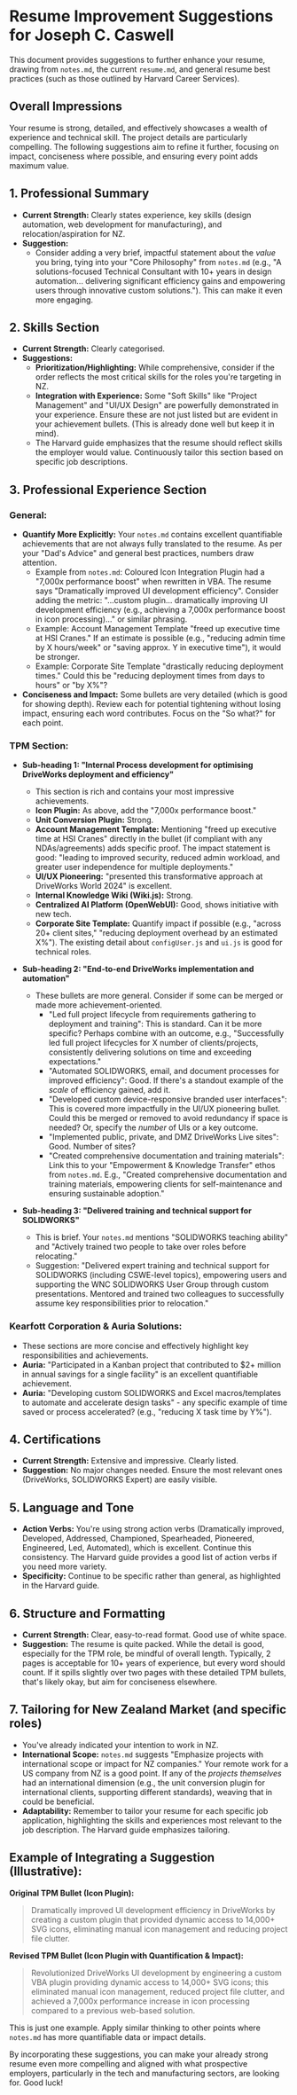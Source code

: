 # Resume Improvement Suggestions for Joseph C. Caswell

This document provides suggestions to further enhance your resume, drawing from `notes.md`, the current `resume.md`, and general resume best practices (such as those outlined by Harvard Career Services).

## Overall Impressions

Your resume is strong, detailed, and effectively showcases a wealth of experience and technical skill. The project details are particularly compelling. The following suggestions aim to refine it further, focusing on impact, conciseness where possible, and ensuring every point adds maximum value.

## 1. Professional Summary

*   **Current Strength:** Clearly states experience, key skills (design automation, web development for manufacturing), and relocation/aspiration for NZ.
*   **Suggestion:**
    *   Consider adding a very brief, impactful statement about the *value* you bring, tying into your "Core Philosophy" from `notes.md` (e.g., "A solutions-focused Technical Consultant with 10+ years in design automation... delivering significant efficiency gains and empowering users through innovative custom solutions."). This can make it even more engaging.

## 2. Skills Section

*   **Current Strength:** Clearly categorised.
*   **Suggestions:**
    *   **Prioritization/Highlighting:** While comprehensive, consider if the order reflects the most critical skills for the roles you're targeting in NZ.
    *   **Integration with Experience:** Some "Soft Skills" like "Project Management" and "UI/UX Design" are powerfully demonstrated in your experience. Ensure these are not just listed but are evident in your achievement bullets. (This is already done well but keep it in mind).
    *   The Harvard guide emphasizes that the resume should reflect skills the employer would value. Continuously tailor this section based on specific job descriptions.

## 3. Professional Experience Section

### General:

*   **Quantify More Explicitly:** Your `notes.md` contains excellent quantifiable achievements that are not always fully translated to the resume. As per your "Dad's Advice" and general best practices, numbers draw attention.
    *   Example from `notes.md`: Coloured Icon Integration Plugin had a "7,000x performance boost" when rewritten in VBA. The resume says "Dramatically improved UI development efficiency". Consider adding the metric: "...custom plugin... dramatically improving UI development efficiency (e.g., achieving a 7,000x performance boost in icon processing)..." or similar phrasing.
    *   Example: Account Management Template "freed up executive time at HSI Cranes." If an estimate is possible (e.g., "reducing admin time by X hours/week" or "saving approx. Y in executive time"), it would be stronger.
    *   Example: Corporate Site Template "drastically reducing deployment times." Could this be "reducing deployment times from days to hours" or "by X%"?
*   **Conciseness and Impact:** Some bullets are very detailed (which is good for showing depth). Review each for potential tightening without losing impact, ensuring each word contributes. Focus on the "So what?" for each point.

### TPM Section:

*   **Sub-heading 1: "Internal Process development for optimising DriveWorks deployment and efficiency"**
    *   This section is rich and contains your most impressive achievements.
    *   **Icon Plugin:** As above, add the "7,000x performance boost."
    *   **Unit Conversion Plugin:** Strong.
    *   **Account Management Template:** Mentioning "freed up executive time at HSI Cranes" directly in the bullet (if compliant with any NDAs/agreements) adds specific proof. The impact statement is good: "leading to improved security, reduced admin workload, and greater user independence for multiple deployments."
    *   **UI/UX Pioneering:** "presented this transformative approach at DriveWorks World 2024" is excellent.
    *   **Internal Knowledge Wiki (Wiki.js):** Strong.
    *   **Centralized AI Platform (OpenWebUI):** Good, shows initiative with new tech.
    *   **Corporate Site Template:** Quantify impact if possible (e.g., "across 20+ client sites," "reducing deployment overhead by an estimated X%"). The existing detail about `configUser.js` and `ui.js` is good for technical roles.

*   **Sub-heading 2: "End-to-end DriveWorks implementation and automation"**
    *   These bullets are more general. Consider if some can be merged or made more achievement-oriented.
        *   "Led full project lifecycle from requirements gathering to deployment and training": This is standard. Can it be more specific? Perhaps combine with an outcome, e.g., "Successfully led full project lifecycles for X number of clients/projects, consistently delivering solutions on time and exceeding expectations."
        *   "Automated SOLIDWORKS, email, and document processes for improved efficiency": Good. If there's a standout example of the *scale* of efficiency gained, add it.
        *   "Developed custom device-responsive branded user interfaces": This is covered more impactfully in the UI/UX pioneering bullet. Could this be merged or removed to avoid redundancy if space is needed? Or, specify the *number* of UIs or a key outcome.
        *   "Implemented public, private, and DMZ DriveWorks Live sites": Good. Number of sites?
        *   "Created comprehensive documentation and training materials": Link this to your "Empowerment & Knowledge Transfer" ethos from `notes.md`. E.g., "Created comprehensive documentation and training materials, empowering clients for self-maintenance and ensuring sustainable adoption."

*   **Sub-heading 3: "Delivered training and technical support for SOLIDWORKS"**
    *   This is brief. Your `notes.md` mentions "SOLIDWORKS teaching ability" and "Actively trained two people to take over roles before relocating."
    *   Suggestion: "Delivered expert training and technical support for SOLIDWORKS (including CSWE-level topics), empowering users and supporting the WNC SOLIDWORKS User Group through custom presentations. Mentored and trained two colleagues to successfully assume key responsibilities prior to relocation."

### Kearfott Corporation & Auria Solutions:

*   These sections are more concise and effectively highlight key responsibilities and achievements.
*   **Auria:** "Participated in a Kanban project that contributed to $2+ million in annual savings for a single facility" is an excellent quantifiable achievement.
*   **Auria:** "Developing custom SOLIDWORKS and Excel macros/templates to automate and accelerate design tasks" - any specific example of time saved or process accelerated? (e.g., "reducing X task time by Y%").

## 4. Certifications

*   **Current Strength:** Extensive and impressive. Clearly listed.
*   **Suggestion:** No major changes needed. Ensure the most relevant ones (DriveWorks, SOLIDWORKS Expert) are easily visible.

## 5. Language and Tone

*   **Action Verbs:** You're using strong action verbs (Dramatically improved, Developed, Addressed, Championed, Spearheaded, Pioneered, Engineered, Led, Automated), which is excellent. Continue this consistency. The Harvard guide provides a good list of action verbs if you need more variety.
*   **Specificity:** Continue to be specific rather than general, as highlighted in the Harvard guide.

## 6. Structure and Formatting

*   **Current Strength:** Clear, easy-to-read format. Good use of white space.
*   **Suggestion:** The resume is quite packed. While the detail is good, especially for the TPM role, be mindful of overall length. Typically, 2 pages is acceptable for 10+ years of experience, but every word should count. If it spills slightly over two pages with these detailed TPM bullets, that's likely okay, but aim for conciseness elsewhere.

## 7. Tailoring for New Zealand Market (and specific roles)

*   You've already indicated your intention to work in NZ.
*   **International Scope:** `notes.md` suggests "Emphasize projects with international scope or impact for NZ companies." Your remote work for a US company from NZ is a good point. If any of the *projects themselves* had an international dimension (e.g., the unit conversion plugin for international clients, supporting different standards), weaving that in could be beneficial.
*   **Adaptability:** Remember to tailor your resume for each specific job application, highlighting the skills and experiences most relevant to the job description. The Harvard guide emphasizes tailoring.

## Example of Integrating a Suggestion (Illustrative):

**Original TPM Bullet (Icon Plugin):**
> Dramatically improved UI development efficiency in DriveWorks by creating a custom plugin that provided dynamic access to 14,000+ SVG icons, eliminating manual icon management and reducing project file clutter.

**Revised TPM Bullet (Icon Plugin with Quantification & Impact):**
> Revolutionized DriveWorks UI development by engineering a custom VBA plugin providing dynamic access to 14,000+ SVG icons; this eliminated manual icon management, reduced project file clutter, and achieved a 7,000x performance increase in icon processing compared to a previous web-based solution.

This is just one example. Apply similar thinking to other points where `notes.md` has more quantifiable data or impact details.

By incorporating these suggestions, you can make your already strong resume even more compelling and aligned with what prospective employers, particularly in the tech and manufacturing sectors, are looking for. Good luck! 